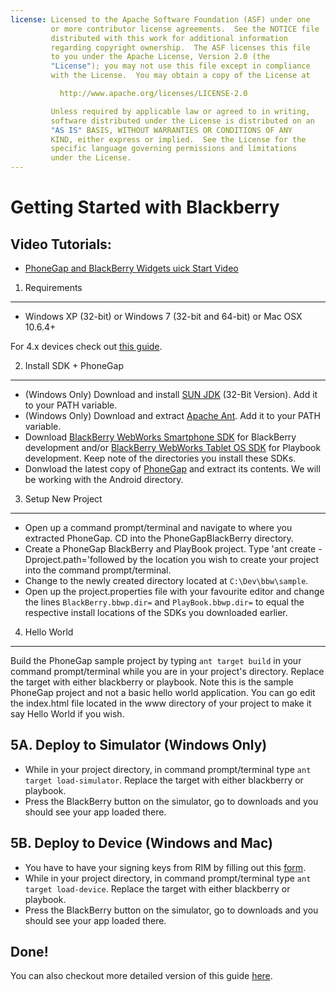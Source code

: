 ```yaml
---
license: Licensed to the Apache Software Foundation (ASF) under one
         or more contributor license agreements.  See the NOTICE file
         distributed with this work for additional information
         regarding copyright ownership.  The ASF licenses this file
         to you under the Apache License, Version 2.0 (the
         "License"); you may not use this file except in compliance
         with the License.  You may obtain a copy of the License at

           http://www.apache.org/licenses/LICENSE-2.0

         Unless required by applicable law or agreed to in writing,
         software distributed under the License is distributed on an
         "AS IS" BASIS, WITHOUT WARRANTIES OR CONDITIONS OF ANY
         KIND, either express or implied.  See the License for the
         specific language governing permissions and limitations
         under the License.
---
```


Getting Started with Blackberry
============================


Video Tutorials:
----------------

- [PhoneGap and BlackBerry Widgets uick Start Video](http://www.youtube.com/v/eF0h0K0OLwI?autoplay=1)



1. Requirements
---------------

- Windows XP (32-bit) or Windows 7 (32-bit and 64-bit) or Mac OSX 10.6.4+

For 4.x devices check out [this guide](http://wiki.phonegap.com/w/page/25653281/Getting%20Started%20with%20PhoneGap-BlackBerry%20with%20the%20Latest%20Environment).


2. Install SDK + PhoneGap
-------------------------

- (Windows Only) Download and install [SUN JDK](http://www.oracle.com/technetwork/java/javase/downloads/index.html#jdk) (32-Bit Version). Add it to your PATH variable.
- (Windows Only) Download and extract [Apache Ant](http://ant.apache.org/bindownload.cgi). Add it to your PATH variable.
- Download [BlackBerry WebWorks Smartphone SDK](ttps://bdsc.webapps.blackberry.com/html5/download/sdk) for BlackBerry development and/or [BlackBerry WebWorks Tablet OS SDK](https://bdsc.webapps.blackberry.com/html5/download/sdk) for Playbook development. Keep note of the directories you install these SDKs.
- Donwload the latest copy of [PhoneGap](http://phonegap.com/download) and extract its contents. We will be working with the Android directory.


3. Setup New Project
--------------------

- Open up a command prompt/terminal and navigate to where you extracted PhoneGap. CD into the PhoneGapBlackBerry directory.
- Create a PhoneGap BlackBerry and PlayBook project. Type 'ant create -Dproject.path='followed by the location you wish to create your project into the command prompt/terminal.
- Change to the newly created directory located at `C:\Dev\bbw\sample`.
- Open up the project.properties file with your favourite editor and change the lines `BlackBerry.bbwp.dir=` and `PlayBook.bbwp.dir=` to equal the respective install locations of the SDKs you downloaded earlier.


4. Hello World
--------------

Build the PhoneGap sample project by typing `ant target build` in your command prompt/terminal while you are in your project's directory. Replace the target with either blackberry or playbook. Note this is the sample PhoneGap project and not a basic hello world application. You can go edit the index.html file located in the www directory of your project to make it say Hello World if you wish.


5A. Deploy to Simulator (Windows Only)
--------------------------------------

- While in your project directory, in command prompt/terminal type `ant target load-simulator`. Replace the target with either blackberry or playbook.
- Press the BlackBerry button on the simulator, go to downloads and you should see your app loaded there.


5B. Deploy to Device (Windows and Mac)
--------------------------------------

- You have to have your signing keys from RIM by filling out this [form](https://www.blackberry.com/SignedKeys/).
- While in your project directory, in command prompt/terminal type `ant target load-device`. Replace the target with either blackberry or playbook.
- Press the BlackBerry button on the simulator, go to downloads and you should see your app loaded there.


Done!
-----

You can also checkout more detailed version of this guide [here](http://wiki.phonegap.com/w/page/31930982/Getting-Started-with-PhoneGap-BlackBerry-WebWorks).


